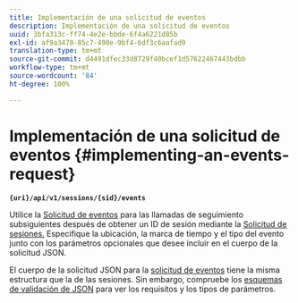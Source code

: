 ```yaml
---
title: Implementación de una solicitud de eventos
description: Implementación de una solicitud de eventos
uuid: 3bfa313c-ff74-4e2e-bbde-6f4a6221d85b
exl-id: af9a3470-85c7-498e-9bf4-6df3c6aafad9
translation-type: tm+mt
source-git-commit: d4491dfec33d8729f40bcef1d57622467443bdbb
workflow-type: tm+mt
source-wordcount: '84'
ht-degree: 100%

---
```


# Implementación de una solicitud de eventos {#implementing-an-events-request}

**`{uri}/api/v1/sessions/{sid}/events`**

Utilice la [Solicitud de eventos](/help/media-collection-api/mc-api-ref/mc-api-events-req.md) para las llamadas de seguimiento subsiguientes después de obtener un ID de sesión mediante la [Solicitud de sesiones.](/help/media-collection-api/mc-api-ref/mc-api-sessions-req.md) Especifique la ubicación, la marca de tiempo y el tipo del evento junto con los parámetros opcionales que desee incluir en el cuerpo de la solicitud JSON.

El cuerpo de la solicitud JSON para la [solicitud de eventos](/help/media-collection-api/mc-api-ref/mc-api-events-req.md) tiene la misma estructura que la de las sesiones. Sin embargo, compruebe los [esquemas de validación de JSON](/help/media-collection-api/mc-api-ref/mc-api-json-validation.md) para ver los requisitos y los tipos de parámetros.
